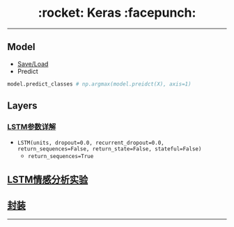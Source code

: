 <h1 align = "center">:rocket: Keras :facepunch:</h1>

---
## Model
- [Save/Load][1]
- Predict
```python
model.predict_classes # np.argmax(model.preidct(X), axis=1)
```
## Layers
### [LSTM参数详解][4]
- `LSTM(units, dropout=0.0, recurrent_dropout=0.0, return_sequences=False, return_state=False, stateful=False)`
  - `return_sequences=True`
  
## [LSTM情感分析实验][2]

## [封装][3]


---
[1]: https://blog.csdn.net/jiandanjinxin/article/details/77152530
[2]: http://blog.csdn.net/xhyqlbd/article/details/79006899
[3]: http://willwolf.io/2017/05/08/transfer-learning-flight-delay-prediction/
[4]: https://blog.csdn.net/jiangpeng59/article/details/77646186
